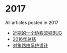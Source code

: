 # 2017

All articles posted in 2017

* [近期的一个协程流程BUG](近期的一个协程流程BUG.md)
* [2016年总结](2016年总结.md)
* [对象路由系统设计](对象路由系统设计.md)
